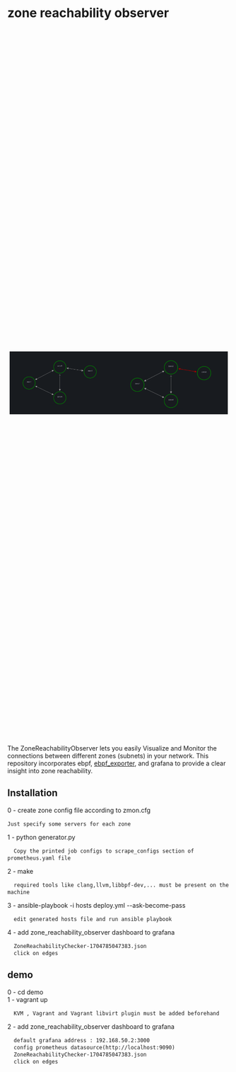 # zone reachability observer
<div style="margin: 0; padding: 0; display: flex; justify-content: center; align-items: center; height: 40vh;">
<img style="width: 48%;" src="images/zones01.png">
<img style="width: 50%;" src="images/zones02.png">
</div><br/>
The ZoneReachabilityObserver lets you easily Visualize and Monitor the connections between different zones (subnets) in your network.
This repository incorporates ebpf, <a href="https://github.com/cloudflare/ebpf_exporter">ebpf_exporter</a>, and grafana to provide a clear insight into zone reachability.

## Installation
0 - create zone config file according to zmon.cfg
```
Just specify some servers for each zone
```
1 - python generator.py
```
  Copy the printed job configs to scrape_configs section of prometheus.yaml file
```
2 - make
```
  required tools like clang,llvm,libbpf-dev,... must be present on the machine
```
3 - ansible-playbook -i hosts deploy.yml --ask-become-pass
```
  edit generated hosts file and run ansible playbook
```
4 - add zone_reachability_observer dashboard to grafana
```
  ZoneReachabilityChecker-1704785047383.json
  click on edges
```

## demo
0 - cd demo</br>
1 - vagrant up
```
  KVM , Vagrant and Vagrant libvirt plugin must be added beforehand    
```
2 - add zone_reachability_observer dashboard to grafana
```
  default grafana address : 192.168.50.2:3000
  config prometheus datasource(http://localhost:9090)
  ZoneReachabilityChecker-1704785047383.json
  click on edges
```
